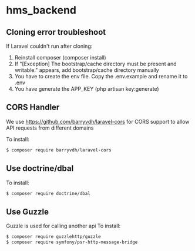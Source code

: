 # hms_backend

## Cloning error troubleshoot
If Laravel couldn't run after cloning:
1. Reinstall composer (composer install)
2. If "[Exception] The bootstrap/cache directory must be present and writable." appears, add bootstrap/cache directory manually
3. You have to create the env file. Copy the .env.example and rename it to .env
4. You have generate the APP_KEY (php artisan key:generate)

## CORS Handler
We use https://github.com/barryvdh/laravel-cors for CORS support to allow API requests from different domains

To install:
```sh
$ composer require barryvdh/laravel-cors
```
## Use doctrine/dbal
To install:
```sh
$ composer require doctrine/dbal
```

## Use Guzzle
Guzzle is used for calling another api
To install:
```sh
$ composer require guzzlehttp/guzzle
$ composer require symfony/psr-http-message-bridge
```